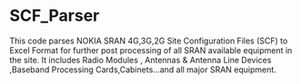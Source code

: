 # SCF_Parser

This code parses NOKIA SRAN 4G,3G,2G Site Configuration Files (SCF) to Excel Format for further post processing of all SRAN available equipment in the site. It includes Radio Modules , Antennas & Antenna Line Devices ,Baseband Processing Cards,Cabinets...and all major SRAN equipment.
